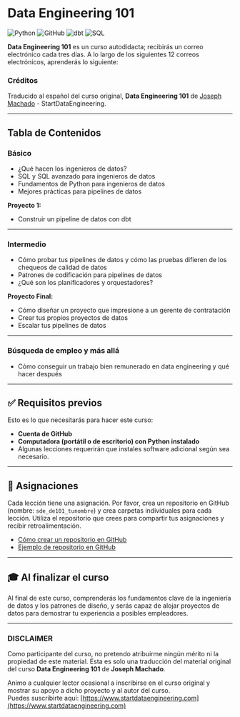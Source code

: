 # Data Engineering 101

![Python](https://img.shields.io/badge/python-3670A0?style=for-the-badge&logo=python&logoColor=ffdd54) 
![GitHub](https://img.shields.io/badge/github-%23121011.svg?style=for-the-badge&logo=github&logoColor=white) 
![dbt](https://img.shields.io/badge/dbt-FF694B?style=for-the-badge&logo=dbt&logoColor=white) 
![SQL](https://img.shields.io/badge/sql-%2307405e.svg?style=for-the-badge&logo=microsoft-sql-server&logoColor=white)

**Data Engineering 101** es un curso autodidacta; recibirás un correo electrónico cada tres días. A lo largo de los siguientes 12 correos electrónicos, aprenderás lo siguiente:

### Créditos  
Traducido al español del curso original, **Data Engineering 101** de [Joseph Machado](https://startdataengineering.com) - StartDataEngineering.

---

##  Tabla de Contenidos  

### Básico  
- ¿Qué hacen los ingenieros de datos?  
- SQL y SQL avanzado para ingenieros de datos  
- Fundamentos de Python para ingenieros de datos  
- Mejores prácticas para pipelines de datos  

**Proyecto 1:**  
- Construir un pipeline de datos con dbt  

---

### Intermedio  
- Cómo probar tus pipelines de datos y cómo las pruebas difieren de los chequeos de calidad de datos  
- Patrones de codificación para pipelines de datos  
- ¿Qué son los planificadores y orquestadores?  

**Proyecto Final:**  
- Cómo diseñar un proyecto que impresione a un gerente de contratación  
- Crear tus propios proyectos de datos  
- Escalar tus pipelines de datos  

---

###  Búsqueda de empleo y más allá  
- Cómo conseguir un trabajo bien remunerado en data engineering y qué hacer después  

---

## ✅ Requisitos previos  
Esto es lo que necesitarás para hacer este curso:  
- **Cuenta de GitHub**  
- **Computadora (portátil o de escritorio) con Python instalado**  
- Algunas lecciones requerirán que instales software adicional según sea necesario.  

---

## 📂 Asignaciones  
Cada lección tiene una asignación. Por favor, crea un repositorio en GitHub (nombre: `sde_de101_tunombre`) y crea carpetas individuales para cada lección. Utiliza el repositorio que crees para compartir tus asignaciones y recibir retroalimentación.  

- [Cómo crear un repositorio en GitHub](#)  
- [Ejemplo de repositorio en GitHub](#)


---

## 🎓 Al finalizar el curso  
Al final de este curso, comprenderás los fundamentos clave de la ingeniería de datos y los patrones de diseño, y serás capaz de alojar proyectos de datos para demostrar tu experiencia a posibles empleadores.

---


### DISCLAIMER  
Como participante del curso, no pretendo atribuirme ningún mérito ni la propiedad de este material. Esta es solo una traducción del material original del curso **Data Engineering 101** de **Joseph Machado**.  

Animo a cualquier lector ocasional a inscribirse en el curso original y mostrar su apoyo a dicho proyecto y al autor del curso.  
Puedes suscribirte aquí: [https://www.startdataengineering.com](https://www.startdataengineering.com)  
